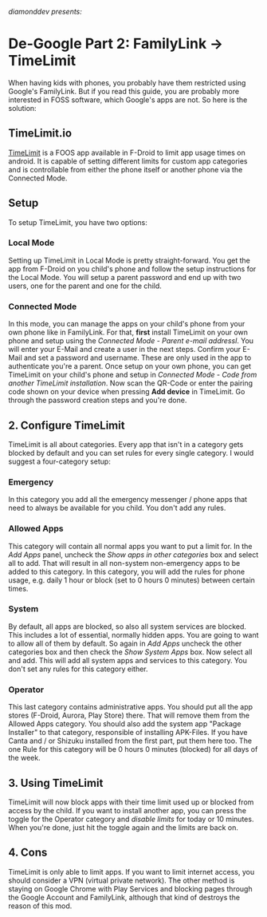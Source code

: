 *diamonddev presents:*
# De-Google Part 2: FamilyLink -> TimeLimit
When having kids with phones, you probably have them restricted using Google's FamilyLink. But if you read this guide, you are probably more interested in FOSS software, which Google's apps are not. So here is the solution:
## TimeLimit.io
[TimeLimit](https://timelimit.io) is a FOOS app available in F-Droid to limit app usage times on android. It is capable of setting different limits for custom app categories and is controllable from either the phone itself or another phone via the Connected Mode.
## Setup
To setup TimeLimit, you have two options:
### Local Mode
Setting up TimeLimit in Local Mode is pretty straight-forward. You get the app from F-Droid on you child's phone and follow the setup instructions for the Local Mode. You will setup a parent password and end up with two users, one for the parent and one for the child.
### Connected Mode
In this mode, you can manage the apps on your child's phone from your own phone like in FamilyLink. For that, **first** install TimeLimit on your own phone and setup using the *Connected Mode - Parent e-mail addressl*. You will enter your E-Mail and  create a user in the next steps. Confirm your E-Mail and set a password and username. These are only used in the app to authenticate you're a parent. Once setup on your own phone, you can get TimeLimit on your child's phone and setup in *Connected Mode - Code from another TimeLimit installation*. Now scan the QR-Code or enter the pairing code shown on your device when pressing **Add device** in TimeLimit. Go through the password creation steps and you're done.
## 2. Configure TimeLimit
TimeLimit is all about categories. Every app that isn't in a category gets blocked by default and you can set rules for every single category.
I would suggest a four-category setup:
### Emergency
In this category you add all the emergency messenger / phone apps that need to always be available for you child. You don't add any rules.
### Allowed Apps
This category will contain all normal apps you want to put a limit for. In the *Add Apps* panel, uncheck the *Show apps in other categories* box and select all to add. That will result in all non-system non-emergency apps to be added to this category. In this category, you will add the rules for phone usage, e.g. daily 1 hour or block (set to 0 hours 0 minutes) between certain times.
### System
By default, all apps are blocked, so also all system services are blocked. This includes a lot of essential, normally hidden apps. You are going to want to allow all of them by default. So again in *Add Apps* uncheck the other categories box and then check the *Show System Apps* box. Now select all and add. This will add all system apps and services to this category. You don't set any rules for this category either.
### Operator
This last category contains administrative apps. You should put all the app stores (F-Droid, Aurora, Play Store) there. That will remove them from the Allowed Apps category. You should also add the system app "Package Installer" to that category, responsible of installing APK-Files. If you have Canta and / or Shizuku installed from the first part, put them here too.
The one Rule for this category will be 0 hours 0 minutes (blocked) for all days of the week.
## 3. Using TimeLimit
TimeLimit will now block apps with their time limit used up or blocked from access by the child. If you want to install another app, you can press the toggle for the Operator category and *disable limits* for today or 10 minutes. When you're done, just hit the toggle again and the limits are back on.
## 4. Cons
TimeLimit is only able to limit apps. If you want to limit internet access, you should consider a VPN (virtual private network). The other method is staying on Google Chrome with Play Services and blocking pages through the Google Account and FamilyLink, although that kind of destroys the reason of this mod.

